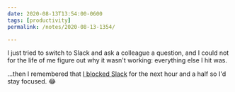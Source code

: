 ```yaml
---
date: 2020-08-13T13:54:00-0600
tags: [productivity]
permalink: /notes/2020-08-13-1354/

---
```


I just tried to switch to Slack and ask a colleague a question, and I could not for the life of me figure out why it wasn't working: everything else I hit was.

…then I remembered that [I blocked Slack][freedom] for the next hour and a half so I'd stay focused. 😂

[freedom]: https://freedom.to